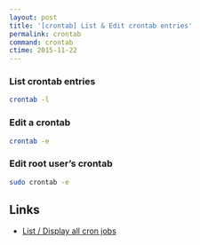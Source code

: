 ```yaml
---
layout: post
title: '[crontab] List & Edit crontab entries'
permalink: crontab
command: crontab
ctime: 2015-11-22
---
```


### List crontab entries

```bash
crontab -l
```

### Edit a crontab  

```bash
crontab -e
```

### Edit root user’s crontab  

```bash
sudo crontab -e
```


Links
---

- [List / Display all cron jobs](http://www.cyberciti.biz/faq/linux-show-what-cron-jobs-are-setup/)